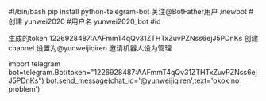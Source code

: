 #!/bin/bash
pip install python-telegram-bot
关注@BotFather用户
/newbot    		#创建
yunwei2020 		#用户名
yunwei2020_bot 		#id


生成的token
1226928487:AAFmmT4qQv31ZTHTxZuvPZNss6ejJ5PDnKs
创建channel 设置为@yunweijiqiren 邀请机器人设为管理

import telegram
bot=telegram.Bot(token="1226928487:AAFmmT4qQv31ZTHTxZuvPZNss6ejJ5PDnKs")
bot.send_message(chat_id='@yunweijiqiren',text='okok no problem')
